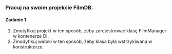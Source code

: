 ### Pracuj na swoim projekcie FilmDB.

####  Zadanie 1 
1. Zmotyfikuj projekt w ten sposób, żeby zarejestrować klasę FilmManager w kontenerze DI.
2. Zmodyfikuj widoki w ten sposób, żeby klasa była wstrzykiwana w konstruktorze.

